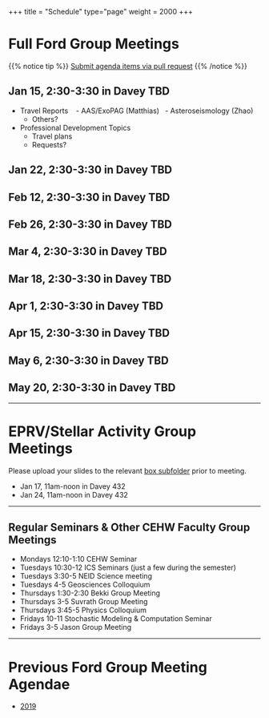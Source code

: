 +++
title = "Schedule"
type="page"
weight = 2000
+++

# Full Ford Group Meetings
{{% notice tip %}}
[Submit agenda items via pull request](https://github.com/eford/GroupLabManual/blob/master/content/schedule/_index.md)
{{% /notice %}}

## Jan 15, 2:30-3:30 in Davey TBD
- Travel Reports
   - AAS/ExoPAG (Matthias)
   - Asteroseismology (Zhao)
   - Others?
- Professional Development Topics
   - Travel plans 
   - Requests?


## Jan 22, 2:30-3:30 in Davey TBD
## Feb 12, 2:30-3:30 in Davey TBD
## Feb 26, 2:30-3:30 in Davey TBD
## Mar  4, 2:30-3:30 in Davey TBD
## Mar 18, 2:30-3:30 in Davey TBD
## Apr  1, 2:30-3:30 in Davey TBD
## Apr 15, 2:30-3:30 in Davey TBD
## May  6, 2:30-3:30 in Davey TBD
## May  20, 2:30-3:30 in Davey TBD

------------------------------

# EPRV/Stellar Activity Group Meetings
Please upload your slides to the relevant [box subfolder](https://psu.app.box.com/folder/73137281610) prior to meeting.

- Jan 17, 11am-noon in Davey 432
- Jan 24, 11am-noon in Davey 432

------------------------------
## Regular Seminars & Other CEHW Faculty Group Meetings
- Mondays 12:10-1:10 CEHW Seminar
- Tuesdays 10:30-12 ICS Seminars (just a few during the semester)
- Tuesdays 3:30-5 NEID Science meeting
- Tuesdays 4-5 Geosciences Colloquium
- Thursdays 1:30-2:30  Bekki Group Meeting
- Thursdays 3-5 Suvrath Group Meeting
- Thursdays 3:45-5 Physics Colloquium
- Fridays 10-11 Stochastic Modeling & Computation Seminar
- Fridays 3-5 Jason Group Meeting


------------------------------
# Previous Ford Group Meeting Agendae
- [2019](2019)
